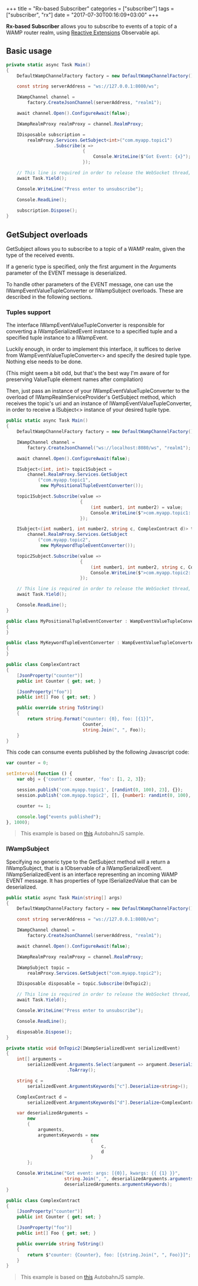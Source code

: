 +++
title = "Rx-based Subscriber"
categories = ["subscriber"]
tags = ["subscriber", "rx"]
date = "2017-07-30T00:16:09+03:00"
+++

**Rx-based Subscriber** allows you to subscribe to events of a topic of a WAMP router realm, using [Reactive Extensions](http://reactivex.io/) Observable api.

## Basic usage

```csharp
private static async Task Main()
{
    DefaultWampChannelFactory factory = new DefaultWampChannelFactory();

    const string serverAddress = "ws://127.0.0.1:8080/ws";

    IWampChannel channel =
        factory.CreateJsonChannel(serverAddress, "realm1");

    await channel.Open().ConfigureAwait(false);

    IWampRealmProxy realmProxy = channel.RealmProxy;

    IDisposable subscription =
        realmProxy.Services.GetSubject<int>("com.myapp.topic1")
                  .Subscribe(x =>
                             {
                                 Console.WriteLine($"Got Event: {x}");
                             });

    // This line is required in order to release the WebSocket thread, otherwise it will be blocked by the Console.ReadLine() line.
    await Task.Yield();

    Console.WriteLine("Press enter to unsubscribe");

    Console.ReadLine();
    
    subscription.Dispose();
}
```

## GetSubject overloads

GetSubject allows you to subscribe to a topic of a WAMP realm, given the type of the received events.

If a generic type is specified, only the first argument in the Arguments parameter of the EVENT message is deserialized.

To handle other parameters of the EVENT message, one can use the IWampEventValueTupleConverter or IWampSubject overloads. These are described in the following sections.

### Tuples support

The interface IWampEventValueTupleConverter is responsible for converting a IWampSerializedEvent instance to a specified tuple and a specified tuple instance to a IWampEvent.

Luckily enough, in order to implement this interface, it suffices to derive from WampEventValueTupleConverter<> and specify the desired tuple type. Nothing else needs to be done.

(This might seem a bit odd, but that's the best way I'm aware of for preserving ValueTuple element names after compilation)

Then, just pass an instance of your IWampEventValueTupleConverter to the overload of IWampRealmServiceProvider's GetSubject method, which receives the topic's uri and an instance of IWampEventValueTupleConverter, in order to receive a ISubject<> instance of your desired tuple type.

```csharp
public static async Task Main()
{
    DefaultWampChannelFactory factory = new DefaultWampChannelFactory();

    IWampChannel channel =
        factory.CreateJsonChannel("ws://localhost:8080/ws", "realm1");

    await channel.Open().ConfigureAwait(false);

    ISubject<(int, int)> topic1Subject =
        channel.RealmProxy.Services.GetSubject
            ("com.myapp.topic1",
             new MyPositionalTupleEventConverter());

    topic1Subject.Subscribe(value =>
                            {
                                (int number1, int number2) = value;
                                Console.WriteLine($">com.myapp.topic1: Got event: number1:{number1}, number2:{number2}");
                            });

    ISubject<(int number1, int number2, string c, ComplexContract d)> topic2Subject =
        channel.RealmProxy.Services.GetSubject
            ("com.myapp.topic2",
             new MyKeywordTupleEventConverter());

    topic2Subject.Subscribe(value =>
                            {
                                (int number1, int number2, string c, ComplexContract d) = value;
                                Console.WriteLine($">com.myapp.topic2: Got event: number1:{number1}, number2:{number2}, c:{c}, d:{d}");
                            });

    // This line is required in order to release the WebSocket thread, otherwise it will be blocked by the following Console.ReadLine() line.
    await Task.Yield();

    Console.ReadLine();
}

public class MyPositionalTupleEventConverter : WampEventValueTupleConverter<(int, int)>
{
}

public class MyKeywordTupleEventConverter : WampEventValueTupleConverter<(int number1, int number2, string c, ComplexContract d)>
{
}

public class ComplexContract
{
    [JsonProperty("counter")]
    public int Counter { get; set; }

    [JsonProperty("foo")]
    public int[] Foo { get; set; }

    public override string ToString()
    {
        return string.Format("counter: {0}, foo: [{1}]",
                             Counter,
                             string.Join(", ", Foo));
    }
}
```

This code can consume events published by the following Javascript code:

```javascript
var counter = 0;

setInterval(function () {
    var obj = {'counter': counter, 'foo': [1, 2, 3]};

    session.publish('com.myapp.topic1', [randint(0, 100), 23], {});
    session.publish('com.myapp.topic2', [], {number1: randint(0, 100), number2: 23, c: "Hello", d: obj});

    counter += 1;

    console.log("events published");
}, 1000);
```

> This example is based on [this](https://github.com/tavendo/AutobahnPython/tree/master/examples/twisted/wamp/pubsub/complex) AutobahnJS sample.

### IWampSubject

Specifying no generic type to the GetSubject method will a return a IWampSubject, that is a IObservable of a IWampSerializedEvent. IWampSerializedEvent is an interface representing an incoming WAMP EVENT message. It has properties of type ISerializedValue that can be deserialized.

```csharp
public static async Task Main(string[] args)
{
    DefaultWampChannelFactory factory = new DefaultWampChannelFactory();

    const string serverAddress = "ws://127.0.0.1:8080/ws";

    IWampChannel channel =
        factory.CreateJsonChannel(serverAddress, "realm1");

    await channel.Open().ConfigureAwait(false);

    IWampRealmProxy realmProxy = channel.RealmProxy;

    IWampSubject topic =
        realmProxy.Services.GetSubject("com.myapp.topic2");

    IDisposable disposable = topic.Subscribe(OnTopic2);

    // This line is required in order to release the WebSocket thread, otherwise it will be blocked by the following Console.ReadLine() line.
    await Task.Yield();

    Console.WriteLine("Press enter to unsubscribe");

    Console.ReadLine();

    disposable.Dispose();
}

private static void OnTopic2(IWampSerializedEvent serializedEvent)
{
    int[] arguments =
        serializedEvent.Arguments.Select(argument => argument.Deserialize<int>())
                       .ToArray();

    string c =
        serializedEvent.ArgumentsKeywords["c"].Deserialize<string>();

    ComplexContract d =
        serializedEvent.ArgumentsKeywords["d"].Deserialize<ComplexContract>();

    var deserializedArguments =
        new
        {
            arguments,
            argumentsKeywords = new
                                {
                                    c,
                                    d
                                }
        };

    Console.WriteLine("Got event: args: [{0}], kwargs: {{ {1} }}",
                      string.Join(", ", deserializedArguments.arguments),
                      deserializedArguments.argumentsKeywords);
}

public class ComplexContract
{
    [JsonProperty("counter")]
    public int Counter { get; set; }

    [JsonProperty("foo")]
    public int[] Foo { get; set; }

    public override string ToString()
    {
        return $"counter: {Counter}, foo: [{string.Join(", ", Foo)}]";
    }
}
```

> This example is based on [this](https://github.com/tavendo/AutobahnPython/tree/master/examples/twisted/wamp/pubsub/complex) AutobahnJS sample.